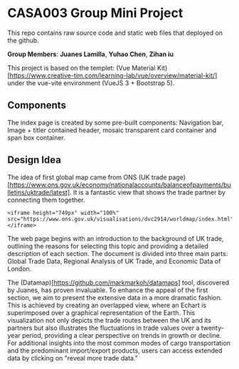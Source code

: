# CASA003 Group Mini Project

This repo contains raw source code and static web files that deployed on the github.

**Group Members**: **Juanes Lamilla**, **Yuhao Chen**, **Zihan iu**

This project is based on the templet: (Vue Material Kit)[https://www.creative-tim.com/learning-lab/vue/overview/material-kit/] under the vue-vite environment (VueJS 3 + Bootstrap 5).

## Components

The index page is created by some pre-built components: Navigation bar, Image + titler contained header, mosaic transparent card container and span box container.

## Design Idea

The idea of first global map came from ONS (UK trade page)[https://www.ons.gov.uk/economy/nationalaccounts/balanceofpayments/bulletins/uktrade/latest]. It is a fantastic view that shows the trade partner
by connecting them together. 

```{html}
<iframe height="749px" width="100%" src="https://www.ons.gov.uk/visualisations/dvc2914/worldmap/index.html"></iframe>
```

The web page begins with an introduction to the background of UK trade, outlining the reasons for selecting this topic and providing a detailed description of each section. The document is divided into three main parts: Global Trade Data, Regional Analysis of UK Trade, and Economic Data of London.

The (Datamap)[https://github.com/markmarkoh/datamaps] tool, discovered by Juanes, has proven invaluable. To enhance the appeal of the first section, we aim to present the extensive data in a more dramatic fashion. This is achieved by creating an overlapped view, where an Echart is superimposed over a graphical representation of the Earth. This visualization not only depicts the trade routes between the UK and its partners but also illustrates the fluctuations in trade values over a twenty-year period, providing a clear perspective on trends in growth or decline. For additional insights into the most common modes of cargo transportation and the predominant import/export products, users can access extended data by clicking on "reveal more trade data."
